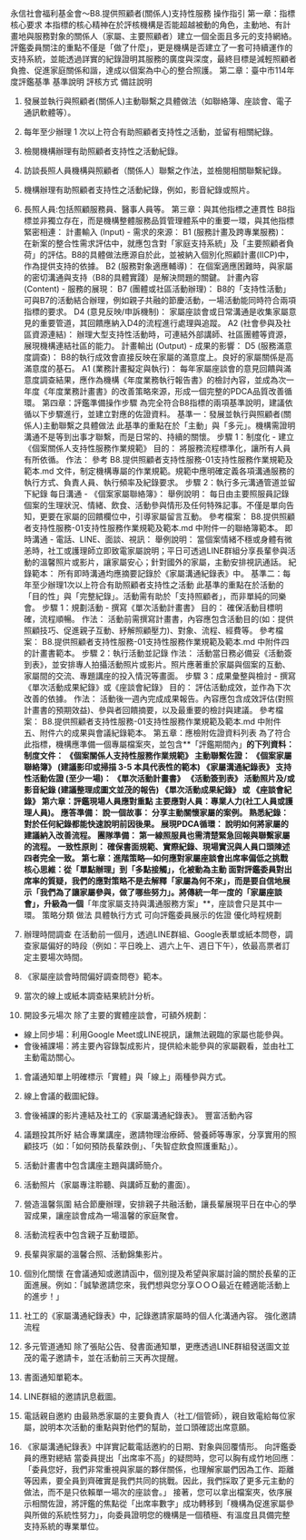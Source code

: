 永信社會福利基金會～B8.提供照顧者(關係人)支持性服務 操作指引
第一章：指標核心要求
本指標的核心精神在於評核機構是否能超越被動的角色，主動地、有計畫地與服務對象的關係人（家屬、主要照顧者）建立一個全面且多元的支持網絡。評鑑委員關注的重點不僅是「做了什麼」，更是機構是否建立了一套可持續運作的支持系統，並能透過詳實的紀錄證明其服務的廣度與深度，最終目標是減輕照顧者負擔、促進家庭關係和諧，達成以個案為中心的整合照護。
第二章：臺中市114年度評鑑基準
基準說明
評核方式
備註說明
1. 發展並執行與照顧者(關係人)主動聯繫之具體做法（如聯絡簿、座談會、電子通訊軟體等）。
2. 每年至少辦理 1 次以上符合有助照顧者支持性之活動，並留有相關紀錄。
1. 檢閱機構辦理有助照顧者支持性之活動紀錄。
2. 訪談長照人員機構與照顧者（關係人）聯繫之作法，並檢閱相關聯繫紀錄。
1. 機構辦理有助照顧者支持性之活動紀錄，例如，影音紀錄或照片。
2. 長照人員:包括照顧服務員、醫事人員等。
第三章：與其他指標之連貫性
B8指標並非獨立存在，而是機構整體服務品質管理體系中的重要一環，與其他指標緊密相連：
計畫輸入 (Input) - 需求的來源：
B1 (服務計畫及跨專業服務)： 在新案的整合性需求評估中，就應包含對「家庭支持系統」及「主要照顧者負荷」的評估。B8的具體做法應源自於此，並被納入個別化照顧計畫(IICP)中，作為提供支持的依據。
B2 (服務對象適應輔導)： 在個案適應困難時，與家屬的密切溝通與支持（B8的具體實踐）是解決問題的關鍵。
計畫內容 (Content) - 服務的展現：
B7 (團體或社區活動辦理)： B8的「支持性活動」可與B7的活動結合辦理，例如親子共融的節慶活動，一場活動能同時符合兩項指標的要求。
D4 (意見反映/申訴機制)： 家屬座談會或日常溝通是收集家屬意見的重要管道，其回饋應納入D4的流程進行處理與追蹤。
A2 (社會參與及社區資源連結)： 辦理大型支持性活動時，可連結外部講師、社區團體等資源，展現機構連結社區的能力。
計畫輸出 (Output) - 成果的影響：
D5 (服務滿意度調查)： B8的執行成效會直接反映在家屬的滿意度上。良好的家屬關係是高滿意度的基石。
A1 (業務計畫擬定與執行)： 每年家屬座談會的意見回饋與滿意度調查結果，應作為機構《年度業務執行報告書》的檢討內容，並成為次一年度《年度業務計畫書》的改善策略來源，形成一個完整的PDCA品質改善循環。
第四章：評鑑準備操作步驟
為完全符合B8指標的兩項基準說明，建議依循以下步驟進行，並建立對應的佐證資料。
基準一：發展並執行與照顧者(關係人)主動聯繫之具體做法
此基準的重點在於「主動」與「多元」。機構需證明溝通不是等到出事才聯繫，而是日常的、持續的關懷。
步驟 1：制度化 - 建立《個案關係人支持性服務作業規範》
目的： 將服務流程標準化，讓所有人員有所依循。
作法： 參考 B8.提供照顧者支持性服務-01支持性服務作業規範及範本.md 文件，制定機構專屬的作業規範。規範中應明確定義各項溝通服務的執行方式、負責人員、執行頻率及紀錄要求。
步驟 2：執行多元溝通管道並留下紀錄
每日溝通 - 《個案家屬聯絡簿》：
舉例說明： 每日由主要照服員記錄個案的生理狀況、情緒、飲食、活動參與情形及任何特殊記事。不僅是單向告知，更要在家屬的回饋欄位中，引導家屬留言互動。
參考檔案： B8.提供照顧者支持性服務-01支持性服務作業規範及範本.md 中附件一的聯絡簿範本。
即時溝通 - 電話、LINE、面談、視訊：
舉例說明： 當個案情緒不穩或身體有微恙時，社工或護理師立即致電家屬說明；平日可透過LINE群組分享長輩參與活動的溫馨照片或影片，讓家屬安心；針對國外的家屬，主動安排視訊通話。
紀錄範本： 所有即時溝通均應摘要記錄於《家屬溝通紀錄表》中。
基準二：每年至少辦理1次以上符合有助照顧者支持性之活動
此基準的重點在於活動的「目的性」與「完整紀錄」。活動需有助於「支持照顧者」，而非單純的同樂會。
步驟 1：規劃活動 - 撰寫《單次活動計畫書》
目的： 確保活動目標明確，流程順暢。
作法： 活動前需撰寫計畫書，內容應包含活動目的(如：提供照顧技巧、促進親子互動、紓解照顧壓力)、對象、流程、經費等。
參考檔案： B8.提供照顧者支持性服務-01支持性服務作業規範及範本.md 中附件四的計畫書範本。
步驟 2：執行活動並記錄
作法： 活動當日務必備妥《活動簽到表》，並安排專人拍攝活動照片或影片。照片應著重於家屬與個案的互動、家屬間的交流、專題講座的投入情況等畫面。
步驟 3：成果彙整與檢討 - 撰寫《單次活動成果紀錄》或《座談會紀錄》
目的： 評估活動成效，並作為下次改善的依據。
作法： 活動後一週內完成成果報告。內容應包含成效評估(對照計畫書的預期效益)、參與者回饋摘要，以及最重要的檢討與建議。
參考檔案： B8.提供照顧者支持性服務-01支持性服務作業規範及範本.md 中附件五、附件六的成果與會議紀錄範本。
第五章：應檢附佐證資料列表
為了符合此指標，機構應準備一個專屬檔案夾，並包含**「評鑑期間內」**的下列資料：
制度文件：
《個案關係人支持性服務作業規範》
主動聯繫佐證：
《個案家屬聯絡簿》 (建議影印或掃描 3-5 本具代表性的範本)
《家屬溝通紀錄表》
支持性活動佐證 (至少一場)：
《單次活動計畫書》
《活動簽到表》
活動照片及/或影音紀錄 (建議整理成圖文並茂的報告)
《單次活動成果紀錄》 或 《座談會紀錄》
第六章：評鑑現場人員應對重點
主要應對人員：專業人力(社工人員或護理人員)。
應答準備：
說一個故事： 分享主動關懷家屬的案例。
熟悉紀錄： 對於任何紀錄都能快速說明前因後果。
展現PDCA循環： 說明如何將家屬的建議納入改善流程。
團隊準備：
第一線照服員也需清楚緊急回報與聯繫家屬的流程。
一致性原則：
確保書面規範、實際紀錄、現場實況與人員口頭陳述四者完全一致。
第七章：進階策略—如何應對家屬座談會出席率偏低之挑戰
核心思維：從「單點辦理」到「多點接觸」，化被動為主動
面對評鑑委員對出席率的質疑，我們的應對策略不是去解釋「家屬為何不來」，而是要自信地展示「我們為了讓家屬參與，做了哪些努力」。將傳統一年一度的「家屬座談會」，升級為一個**「年度家屬支持與溝通服務方案」**，座談會只是其中一環。
策略分類
做法
具體執行方式
可向評鑑委員展示的佐證
優化時程規劃
1. 辦理時間調查
在活動前一個月，透過LINE群組、Google表單或紙本問卷，調查家屬偏好的時段（例如：平日晚上、週六上午、週日下午），依最高票者訂定主要場次時間。
1. 《家屬座談會時間偏好調查問卷》範本。
2. 當次的線上或紙本調查結果統計分析。

2. 開設多元場次
除了主要的實體座談會，可額外規劃：
- 線上同步場：利用Google Meet或LINE視訊，讓無法親臨的家屬也能參與。
- 會後補課場：將主要內容錄製成影片，提供給未能參與的家屬觀看，並由社工主動電訪關心。
1. 會議通知單上明確標示「實體」與「線上」兩種參與方式。
2. 線上會議的截圖紀錄。
3. 會後補課的影片連結及社工的《家屬溝通紀錄表》。
豐富活動內容
1. 議題投其所好
結合專業講座，邀請物理治療師、營養師等專家，分享實用的照顧技巧（如：「如何預防長輩跌倒」、「失智症飲食照護重點」）。
1. 活動計畫書中包含講座主題與講師簡介。
2. 活動照片（家屬專注聆聽、與講師互動的畫面）。

2. 營造溫馨氛圍
結合節慶辦理，安排親子共融活動，讓長輩展現平日在中心的學習成果，讓座談會成為一場溫馨的家庭聚會。
1. 活動流程表中包含親子互動環節。
2. 長輩與家屬的溫馨合照、活動錦集影片。

3. 個別化關懷
在會議通知或邀請函中，個別提及希望與家屬討論的關於長輩的正面進展。例如：「誠摯邀請您來，我們想與您分享ＯＯＯ最近在體適能活動上的進步！」
1. 社工的《家屬溝通紀錄表》中，記錄邀請家屬時的個人化溝通內容。
強化邀請流程
1. 多元管道通知
除了張貼公告、發書面通知單，更應透過LINE群組發送圖文並茂的電子邀請卡，並在活動前三天再次提醒。
1. 書面通知單範本。
2. LINE群組的邀請訊息截圖。

2. 電話親自邀約
由最熟悉家屬的主要負責人（社工/個管師），親自致電給每位家屬，說明本次活動的重點與對他們的幫助，並口頭確認出席意願。
1. 《家屬溝通紀錄表》中詳實記載電話邀約的日期、對象與回覆情形。
向評鑑委員的應對總結
當委員提出「出席率不高」的疑問時，您可以胸有成竹地回應：
「委員您好，我們非常重視與家屬的夥伴關係，也理解家屬們因為工作、距離等因素，要全員到齊確實是我們共同的挑戰。因此，我們採取了更多元主動的做法，而不是只依賴單一場次的座談會。」
接著，您可以拿出檔案夾，依序展示相關佐證，將評鑑的焦點從「出席率數字」成功轉移到「機構為促進家屬參與所做的系統性努力」，向委員證明您的機構是一個積極、有溫度且具備完整支持系統的專業單位。